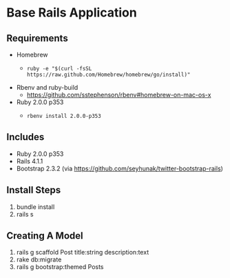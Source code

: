 Base Rails Application
======================

Requirements
------------
- Homebrew
  - ```
    ruby -e "$(curl -fsSL https://raw.github.com/Homebrew/homebrew/go/install)"
    ```
- Rbenv and ruby-build
  - https://github.com/sstephenson/rbenv#homebrew-on-mac-os-x
- Ruby 2.0.0 p353
  - ```
    rbenv install 2.0.0-p353
    ```

Includes 
--------
- Ruby 2.0.0 p353
- Rails 4.1.1
- Bootstrap 2.3.2 (via https://github.com/seyhunak/twitter-bootstrap-rails)

Install Steps
-------------
1. bundle install
1. rails s

Creating A Model
----------------
1. rails g scaffold Post title:string description:text
1. rake db:migrate
1. rails g bootstrap:themed Posts
